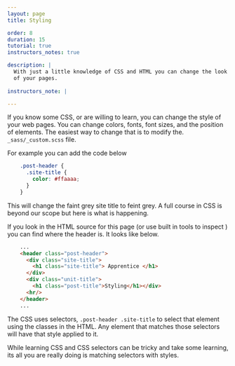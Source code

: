 ```yaml
---
layout: page
title: Styling

order: 8
duration: 15
tutorial: true
instructors_notes: true

description: |
  With just a little knowledge of CSS and HTML you can change the look
  of your pages.
  
instructors_note: |

---
```


If you know some CSS, or are willing to learn, you can change the style
of your web pages. You can change colors, fonts, font sizes, and the 
position of elements. The easiest way to change that is to modify the.
`_sass/_custom.scss` file.

For example you can add the code below

```css
    .post-header {
      .site-title {
        color: #ffaaaa;
      }
    }
```

This will change the faint grey site title to feint grey. A full course in 
CSS is beyond our scope but here is what is happening.

If you look in the HTML source for this page (or use built in tools to inspect 
) you can find where the header is. It looks like below.

```html
    ...
    <header class="post-header">
      <div class="site-title">
        <h1 class="site-title"> Apprentice </h1>
      </div>
      <div class="unit-title">
        <h1 class="post-title">Styling</h1></div>
      <hr/>
    </header>
    ...
```

The CSS uses selectors, `.post-header .site-title` to select that element using
the classes in the HTML. Any element that matches those selectors will have
that style applied to it.

While learning CSS and CSS selectors can be tricky and take some learning,
its all you are really doing is matching selectors with styles.



